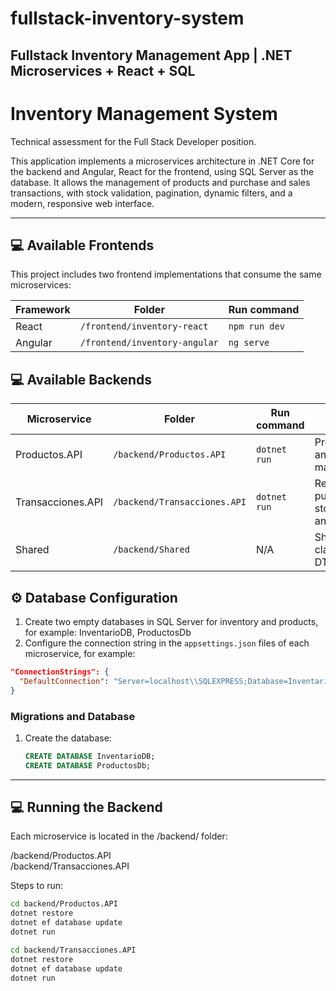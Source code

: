 # fullstack-inventory-system
Fullstack Inventory Management App | .NET Microservices + React + SQL
---

# Inventory Management System
Technical assessment for the Full Stack Developer position.

This application implements a microservices architecture in .NET Core for the backend and Angular, React for the frontend, using SQL Server as the database.
It allows the management of products and purchase and sales transactions, with stock validation, pagination, dynamic filters, and a modern, responsive web interface.

---

## 💻 Available Frontends

This project includes two frontend implementations that consume the same microservices:

| Framework | Folder             | Run command       |
|-----------|----------------------|------------------|
| React     | `/frontend/inventory-react`     | `npm run dev` |
| Angular   | `/frontend/inventory-angular`   | `ng serve`    |


## 💻 Available Backends

| Microservice       | Folder                  | Run command | Description |
|--------------------|-------------------------|-------------|-------------|
| Productos.API      | `/backend/Productos.API`       | `dotnet run`        | Product CRUD and stock management |
| Transacciones.API  | `/backend/Transacciones.API`   | `dotnet run`        | Record of purchases/sales, stock validation and adjustment |
| Shared             | `/backend/Shared`              | N/A                 | Shared common classes and DTOs |




## ⚙️ Database Configuration

1. Create two empty databases in SQL Server for inventory and products, for example: InventarioDB, ProductosDb
2. Configure the connection string in the `appsettings.json` files of each microservice, for example:

```json
"ConnectionStrings": {
  "DefaultConnection": "Server=localhost\\SQLEXPRESS;Database=InventarioDB;Trusted_Connection=True;TrustServerCertificate=True;"
}
```

### Migrations and Database

1. Create the database:
   ```sql
   CREATE DATABASE InventarioDB;
   CREATE DATABASE ProductosDb;
   ```
---

## 💻 Running the Backend

Each microservice is located in the /backend/ folder:

/backend/Productos.API  
/backend/Transacciones.API

Steps to run:

```bash
cd backend/Productos.API
dotnet restore
dotnet ef database update
dotnet run
```

```bash
cd backend/Transacciones.API
dotnet restore
dotnet ef database update
dotnet run
```
